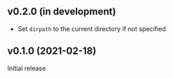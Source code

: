 v0.2.0 (in development)
-----------------------
- Set `dirpath` to the current directory if not specified

v0.1.0 (2021-02-18)
-------------------
Initial release
